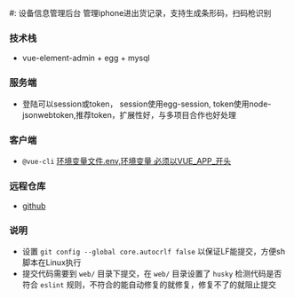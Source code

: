 #: 设备信息管理后台
  管理iphone进出货记录，支持生成条形码，扫码枪识别

### 技术栈
* vue-element-admin + egg + mysql

### 服务端
  - 登陆可以session或token， session使用egg-session, token使用node-jsonwebtoken,推荐token，扩展性好，与多项目合作也好处理

### 客户端
  - `@vue-cli` [环境变量文件.env,环境变量 必须以VUE_APP_开头](https://cli.vuejs.org/zh/guide/mode-and-env.html#%E6%A8%A1%E5%BC%8F)

### 远程仓库
* [github](https://github.com/varOneVar/tt)

### 说明
* 设置 `git config --global core.autocrlf false` 以保证LF能提交，方便sh脚本在Linux执行
* 提交代码需要到 `web/` 目录下提交，在 `web/` 目录设置了 `husky` 检测代码是否符合 `eslint` 规则，不符合的能自动修复的就修复，修复不了的就阻止提交
